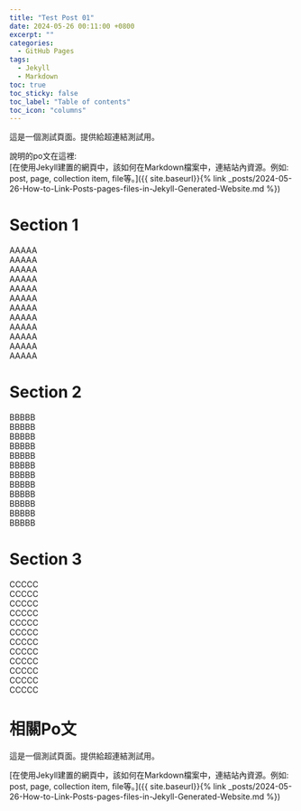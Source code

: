 ```yaml
---
title: "Test Post 01"
date: 2024-05-26 00:11:00 +0800
excerpt: ""
categories:
  - GitHub Pages
tags:
  - Jekyll
  - Markdown
toc: true
toc_sticky: false
toc_label: "Table of contents"
toc_icon: "columns"
---
```


這是一個測試頁面。提供給超連結測試用。

說明的po文在這裡:  
[在使用Jekyll建置的網頁中，該如何在Markdown檔案中，連結站內資源。例如: post, page, collection item, file等。]({{ site.baseurl}}{% link _posts/2024-05-26-How-to-Link-Posts-pages-files-in-Jekyll-Generated-Website.md %})

# Section 1

AAAAA  
AAAAA  
AAAAA  
AAAAA  
AAAAA  
AAAAA  
AAAAA  
AAAAA  
AAAAA  
AAAAA  
AAAAA  
AAAAA  

# Section 2

BBBBB  
BBBBB  
BBBBB  
BBBBB  
BBBBB  
BBBBB  
BBBBB  
BBBBB  
BBBBB  
BBBBB  
BBBBB  
BBBBB  

# Section 3

CCCCC  
CCCCC  
CCCCC  
CCCCC  
CCCCC  
CCCCC  
CCCCC  
CCCCC  
CCCCC  
CCCCC  
CCCCC  
CCCCC  

# 相關Po文

這是一個測試頁面。提供給超連結測試用。

[在使用Jekyll建置的網頁中，該如何在Markdown檔案中，連結站內資源。例如: post, page, collection item, file等。]({{ site.baseurl}}{% link _posts/2024-05-26-How-to-Link-Posts-pages-files-in-Jekyll-Generated-Website.md %})

